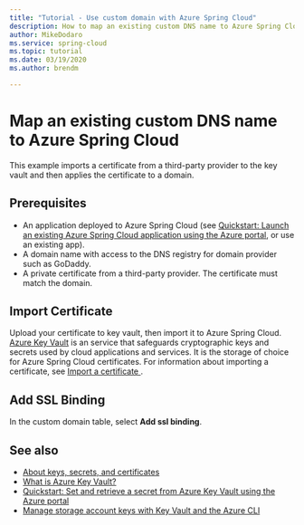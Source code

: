 ```yaml
---
title: "Tutorial - Use custom domain with Azure Spring Cloud"
description: How to map an existing custom DNS name to Azure Spring Cloud
author: MikeDodaro
ms.service: spring-cloud
ms.topic: tutorial
ms.date: 03/19/2020
ms.author: brendm

---
```

# Map an existing custom DNS name to Azure Spring Cloud
This example imports a certificate from a third-party provider to the key vault and then applies the certificate to a domain.

## Prerequisites
* An application deployed to Azure Spring Cloud (see [Quickstart: Launch an existing Azure Spring Cloud application using the Azure portal](spring-cloud-quickstart-launch-app-portal.md), or use an existing app).
* A domain name with access to the DNS registry for domain provider such as GoDaddy.
*  A private certificate from a third-party provider. The certificate must match the domain.

## Import Certificate 
 Upload your certificate to key vault, then import it to Azure Spring Cloud.  [Azure Key Vault](https://docs.microsoft.com/azure/key-vault/key-vault-overview) is an service that safeguards cryptographic keys and secrets used by cloud applications and services. It is the storage of choice for Azure Spring Cloud certificates.
 For information about importing a certificate, see [Import a certificate
](https://docs.microsoft.com/azure/key-vault/certificate-scenarios#import-a-certificate).

 ## Add SSL Binding 
In the custom domain table, select **Add ssl binding**.

## See also
* [About keys, secrets, and certificates](https://docs.microsoft.com/azure/key-vault/about-keys-secrets-and-certificates)
* [What is Azure Key Vault?](https://docs.microsoft.com/azure/key-vault/key-vault-overview)
* [Quickstart: Set and retrieve a secret from Azure Key Vault using the Azure portal](https://docs.microsoft.com/azure/key-vault/quick-create-portal)
* [Manage storage account keys with Key Vault and the Azure CLI](https://docs.microsoft.com/azure/key-vault/key-vault-ovw-storage-keys)
